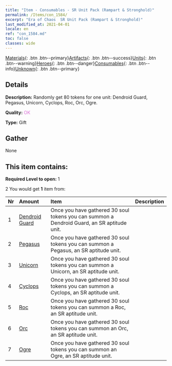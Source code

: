 ```yaml
---
title: "Item - Consumables - SR Unit Pack (Rampart & Stronghold)"
permalink: /Items/con_1584/
excerpt: "Era of Chaos  SR Unit Pack (Rampart & Stronghold)"
last_modified_at: 2021-04-01
locale: en
ref: "con_1584.md"
toc: false
classes: wide
---
```

 [Materials](/Items/){: .btn .btn--primary}[Artifacts](/Items/Artifacts/){: .btn .btn--success}[Units](/Items/Units/){: .btn .btn--warning}[Heroes](/Items/Heroes/){: .btn .btn--danger}[Consumables](/Items/Consumables/){: .btn .btn--info}[Unknown](/Items/Unknown/){: .btn .btn--primary}

## Details
 **Description:** Randomly get 80 tokens for one unit: Dendroid Guard, Pegasus, Unicorn, Cyclops, Roc, Orc, Ogre.

 **Quality:** <span style="color: #DA70D6">OK</span>

 **Type:** Gift

## Gather

  None

## This item contains:

 **Required Level to open:** 1

 2 You would get **1** item  from:

  | Nr | Amount |     Item    | Description |
  |:---|:-------|:------------|:-----------:|
  | 1 | [Dendroid Guard](/Items/unt_203/) | Once you have gathered 30 soul tokens you can summon a Dendroid Guard, an SR aptitude unit. | 
  | 2 | [Pegasus](/Items/unt_202/) | Once you have gathered 30 soul tokens you can summon a Pegasus, an SR aptitude unit. | 
  | 3 | [Unicorn](/Items/unt_204/) | Once you have gathered 30 soul tokens you can summon a Unicorn, an SR aptitude unit. | 
  | 4 | [Cyclops](/Items/unt_222/) | Once you have gathered 30 soul tokens you can summon a Cyclops, an SR aptitude unit. | 
  | 5 | [Roc](/Items/unt_221/) | Once you have gathered 30 soul tokens you can summon a Roc, an SR aptitude unit. | 
  | 6 | [Orc](/Items/unt_219/) | Once you have gathered 30 soul tokens you can summon an Orc, an SR aptitude unit. | 
  | 7 | [Ogre](/Items/unt_220/) | Once you have gathered 30 soul tokens you can summon an Ogre, an SR aptitude unit. | 
